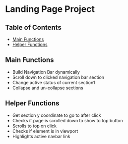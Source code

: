 # Landing Page Project

## Table of Contents

* [Main Functions](#main_functions)
* [Helper Functions](#helper_functions)

## Main Functions

- Build Navigation Bar dynamically
- Scroll down to clicked navigation bar section
- Change active status of current section1
- Collapse and un-collapse sections

## Helper Functions

- Get section y coordinate to go to after click
- Checks if page is scrolled down to show to top button
- Scrolls to top on click
- Checks if element is in viewport
- Highlights active navbar link
